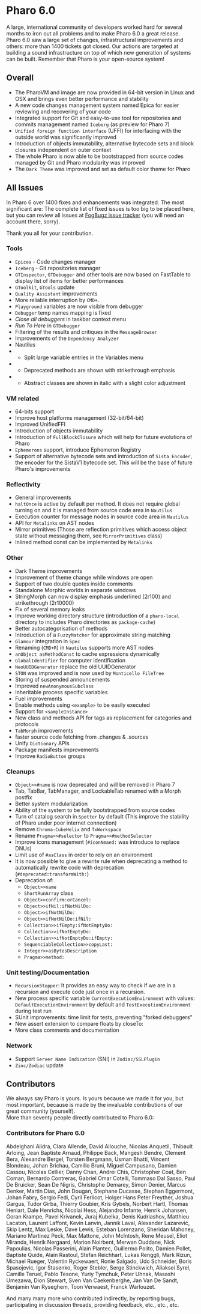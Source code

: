 # Pharo 6.0 

A large, international community of developers worked hard for several months to iron out all problems and to make Pharo 6.0 a great release. 
Pharo 6.0 saw a large set of changes, infrastructural improvements and others: more than 1400 tickets got closed. 
Our actions are targeted at building a sound infrastructure on top of which new generation of systems can be built.
Remember that Pharo is your open-source system!

## Overall

- The PharoVM and image are now provided in 64-bit version in Linux and OSX and brings even better performance and stability
- A new code changes management system named Epica for easier reviewing and recovering of your code
- Integrated support for Git and easy-to-use tool for repositories and commits management named `Iceberg` (as preview for Pharo 7)
- `Unified foreign function interface` (UFFI) for interfacing with the outside world was significantly improved
- Introduction of objects immutability, alternative bytecode sets and block closures independent on outer context 
- The whole Pharo is now able to be bootstrapped from source codes managed by Git and Pharo modularity was improved
- The `Dark Theme` was improved and set as default color theme for Pharo

## All Issues

In Pharo 6 over 1400 fixes and enhancements was integrated. The most significant are:
The complete list of fixed issues is too big to be placed here, but you can review all issues at [FogBugz issue tracker](https://pharo.fogbugz.com) (you will need an account there, sorry). 

Thank you all for your contribution.

### Tools

- `Epicea` - Code changes manager
- `Iceberg` - Git repositories manager
- `GTInspector`, `GTDebugger` and other tools are now based on FastTable to display list of items for better performances
- `GToolkit`, `GTools` update
- `Quality Assistant` improvements
- More reliable interruption by `CMD+.`
- `Playground` variables are now visible from debugger
- `Debugger` temp names mapping is fixed
- _Close all debuggers_ in taskbar context menu
- _Run To Here_ in `GTDebugger`
- Filtering of the results and critiques in the `MessageBrowser`
- Improvements of the `Dependency Analyzer`
- Nautilus 
- - Split large variable entries in the Variables menu
- - Deprecated methods are shown with strikethrough emphasis
- - Abstract classes are shown in italic with a slight color adjustment 

### VM related

- 64-bits support
- Improve host platforms management (32-bit/64-bit)
- Improved UnifiedFFI
- Introduction of objects immutability
- Introduction of `FullBlockClosure` which will help for future evolutions of Pharo 
- `Ephemerons` support, introduce Ephemeron Registry
- Support of alternative bytecode sets and introduction of `Sista Encoder`, the encoder for the SistaV1 bytecode set. This will be the base of future Pharo's improvements 

### Reflectivity

- General improvements
- `haltOnce` is active by default per method. It does not require global turning on and it is managed from source code area in `Nautilus`
- Execution counter for message nodes in source code area in `Nautilus`
- API for `Metalinks` on AST nodes
- Mirror primitives (Those are reflection primitives which access object state without messaging them, see `MirrorPrimitives` class)
- Inlined method const can be implemented by `Metalinks`

### Other

- Dark Theme improvements
- Improvement of theme change while windows are open
- Support of two double quotes inside comments
- Standalone Morphic worlds in separate windows
- StringMorph can now display emphasis underlined (2r100) and strikethrough (2r10000)
- Fix of several memory leaks
- Improve working directory structure (introduction of a `pharo-local` directory to includes Pharo directories as `package-cache`)
- Better autocategorisation of methods
- Introduction of a `FuzzyMatcher` for approximate string matching
- `Glamour` integration in `Spec`
- Renaming (`CMD+R`) in `Nautilus` supports more AST nodes
- `anObject asMethodConst` to cache expressions dynamically
- `GlobalIdentifier` for computer identification
- `NeoUUIDGenerator` replace the old UUIDGenerator
- `STON` was improved and is now used by `Monticello FileTree`
- Storing of suspended announcements 
- Improved `newAnonymousSubclass`
- Inheritable process specific variables
- Fuel improvements
- Enable methods using `<example>` to be easily executed
- Support for `<sampleInstance>`
- New class and methods API for tags as replacement for categories and protocols
- `TabMorph` improvements
- faster source code fetching from .changes & .sources
- Unify `Dictionary` APIs
- Package manifests improvements
- Improve `RadioButton` groups

### Cleanups

- `Object>>#name` is now deprecated and will be removed in Pharo 7
- Tab, TabBar, TabManager, and LockableTab renamed with a Morph postfix
- Better system modularization
- Ability of the system to be fully bootstrapped from source codes
- Turn of catalog search in `Spotter` by default (This improve the stability of Pharo under poor internet connection)
- Remove `Chroma-CubeHelix` and `TxWorkspace`
- Rename `Pragma>>#selector` to `Pragma>>#methodSelector`
- Improve icons management (`#iconNmaed:` was introduce to replace DNUs)
- Limit use of `#asClass` in order to rely on an environment
- It is now possible to give a rewrite rule when deprecating a method to automatically rewrite code with deprecation (`#deprecated:transformWith:`)
- Deprecation of:
    - `Object>>name`
    - `ShortRunArray` class
    - `Object>>confirm:orCancel:`
    - `Object>>ifNil:ifNotNilDo:`
    - `Object>>ifNotNilDo:`
    - `Object>>ifNotNilDo:ifNil:`
    - `Collection>>ifEmpty:ifNotEmptyDo:`
    - `Collection>>ifNotEmptyDo:`
    - `Collection>>ifNotEmptyDo:ifEmpty:`
    - `SequenciableCollection>>copyLast:`
    - `Integer>>asBytesDescription`
    -  `Pragma>>method:`

### Unit testing/Documentation

- `RecursionStopper`: It provides an easy way to check if we are in a recursion and execute code just once in a recursion.
- New process specific variable `CurrentExecutionEnvironment` with values: `DefaultExecutionEnvironment` by default and `TestExecutionEnvironment` during test run
- SUnit improvements: time limit for tests, preventing "forked debuggers"
- New assert extension to compare floats by closeTo:
- More class comments and documentation

### Network

- Support `Server Name Indication` (SNI) in `Zodiac/SSLPlugin`
- `Zinc/Zodiac` update

## Contributors

We always say Pharo is yours. Is yours because we made it for you, but most important, because is made by the invaluable contributions of our great community (yourself).  
More than seventy people directly contributed to Pharo 6.0: 

### Contributors for Pharo 6.0

Abdelghani Alidra,  Clara Allende,  David Allouche,  Nicolas Anquetil,  Thibault Arloing,  Jean Baptiste Arnaud,  Philippe Back, Mangesh Bendre,  Clement Bera,  Alexandre Bergel,  Torsten Bergmann,  Usman Bhatti,  Vincent Blondeau,  Johan Brichau,  Camillo Bruni,  Miguel Campusano, Damien Cassou,  Nicolas Cellier,  Danny Chan,  Andrei Chis,  Christopher Coat,  Ben Coman,  Bernardo Contreras,  Gabriel Omar Cotelli,  Tommaso Dal Sasso,  Paul De Bruicker,  Sean De Nigris,  Christophe Demarey,  Simon Denier,  Marcus Denker,  Martin Dias,  John Dougan,  Stephane Ducasse,  Stephan Eggermont,  Johan Fabry,  Sergio Fedi,  Cyril Ferlicot,  Holger Hans Peter Freyther,  Joshua Gargus,  Tudor Girba,  Thierry Goubier,  Kris Gybels,  Norbert Hartl,  Thomas Heniart,  Dale Henrichs,  Nicolai Hess,  Alejandro Infante,  Henrik Johansen, Goran Krampe,  Pavel Krivanek,  Juraj Kubelka,  Denis Kudriashov,  Matthieu Lacaton, Laurent Laffont,  Kevin Lanvin,  Jannik Laval,  Alexander Lazarević, Skip Lentz,  Max Leske,  Dave Lewis, Esteban Lorenzano,  Sheridan Mahoney,  Mariano Martinez Peck, Max Mattone,  John McIntosh,  Rene Meusel,  Eliot Miranda,  Henrik Nergaard,  Marion Noirbent,  Merwan Ouddane,  Nick Papoulias,  Nicolas Passerini,  Alain Plantec,  Guillermo Polito,  Damien Pollet,  Baptiste Quide,  Alain Rastoul,  Stefan Reichhart,  Lukas Renggli,  Mark Rizun,  Michael Rueger,  Valentin Ryckewaert,  Ronie Salgado,  Udo Schneider,  Boris Spasojevic,  Igor Stasenko,  Roger Stebler,  Serge Stinckwich,  Aliaksei Syrel,  Camille Teruel,  Pablo Tesone,  Yuriy Tymchuk,  Peter Uhnak,  Masashi Umezawa,  Dion Stewart, Sven Van Caekenberghe,  Jan Van De Sandt,  Benjamin Van Ryseghem,  Toon Verwaest,  Franck Warlouzet.

And many many more who contributed indirectly, by reporting bugs, participating in discussion threads, providing feedback, etc., etc., etc.
